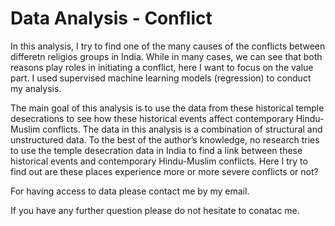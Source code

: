 # Data Analysis - Conflict
In this analysis, I try to find one of the many causes of the conflicts between differetn religios groups in India. While in many cases, we can see that both reasons play roles in initiating a conflict, here I want to focus on the value part. I used supervised machine learning models (regression) to conduct my analysis.

The main goal of this analysis is to use the data from these historical temple desecrations to see how these historical events affect contemporary Hindu- Muslim conflicts. The data in this analysis is a combination of structural and unstructured data. To the best of the author’s knowledge, no research tries to use the temple desecration data in India to find a link between these historical events and contemporary Hindu-Muslim conflicts. Here I try to find out are these places experience more or more severe conflicts or not? 

For having access to data please contact me by my email.

If you have any further question please do not hesitate to conatac me.
